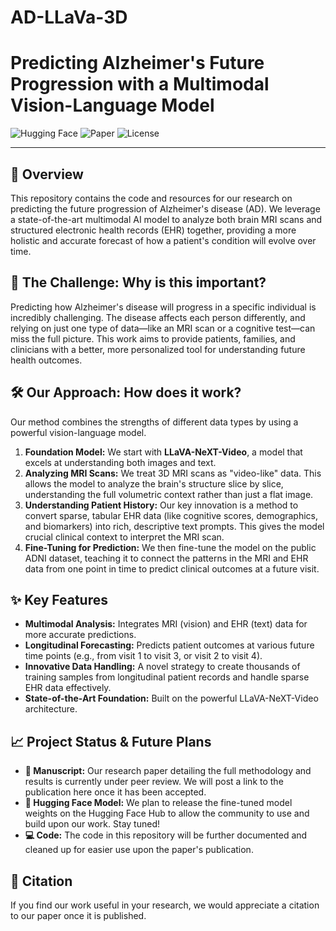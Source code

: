 # AD-LLaVa-3D

# Predicting Alzheimer's Future Progression with a Multimodal Vision-Language Model

![Hugging Face](https://img.shields.io/badge/%F0%9F%A4%97%20Hugging%20Face-Coming%20Soon-yellow)
![Paper](https://img.shields.io/badge/Paper-Under%20Review-blue)
![License](https://img.shields.io/badge/License-MIT-green)

---

## 🚀 Overview

This repository contains the code and resources for our research on predicting the future progression of Alzheimer's disease (AD). We leverage a state-of-the-art multimodal AI model to analyze both brain MRI scans and structured electronic health records (EHR) together, providing a more holistic and accurate forecast of how a patient's condition will evolve over time.

## 🧠 The Challenge: Why is this important?

Predicting how Alzheimer's disease will progress in a specific individual is incredibly challenging. The disease affects each person differently, and relying on just one type of data—like an MRI scan or a cognitive test—can miss the full picture. This work aims to provide patients, families, and clinicians with a better, more personalized tool for understanding future health outcomes.

## 🛠️ Our Approach: How does it work?

Our method combines the strengths of different data types by using a powerful vision-language model.

1.  **Foundation Model:** We start with **LLaVA-NeXT-Video**, a model that excels at understanding both images and text.
2.  **Analyzing MRI Scans:** We treat 3D MRI scans as "video-like" data. This allows the model to analyze the brain's structure slice by slice, understanding the full volumetric context rather than just a flat image.
3.  **Understanding Patient History:** Our key innovation is a method to convert sparse, tabular EHR data (like cognitive scores, demographics, and biomarkers) into rich, descriptive text prompts. This gives the model crucial clinical context to interpret the MRI scan.
4.  **Fine-Tuning for Prediction:** We then fine-tune the model on the public ADNI dataset, teaching it to connect the patterns in the MRI and EHR data from one point in time to predict clinical outcomes at a future visit.

## ✨ Key Features

* **Multimodal Analysis:** Integrates MRI (vision) and EHR (text) data for more accurate predictions.
* **Longitudinal Forecasting:** Predicts patient outcomes at various future time points (e.g., from visit 1 to visit 3, or visit 2 to visit 4).
* **Innovative Data Handling:** A novel strategy to create thousands of training samples from longitudinal patient records and handle sparse EHR data effectively.
* **State-of-the-Art Foundation:** Built on the powerful LLaVA-NeXT-Video architecture.

## 📈 Project Status & Future Plans

* **📜 Manuscript:** Our research paper detailing the full methodology and results is currently under peer review. We will post a link to the publication here once it has been accepted.
* **🤗 Hugging Face Model:** We plan to release the fine-tuned model weights on the Hugging Face Hub to allow the community to use and build upon our work. Stay tuned!
* **💻 Code:** The code in this repository will be further documented and cleaned up for easier use upon the paper's publication.

## 📝 Citation

If you find our work useful in your research, we would appreciate a citation to our paper once it is published.
